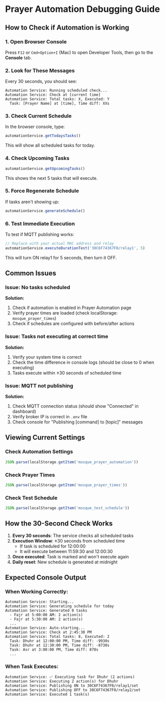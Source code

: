 # Prayer Automation Debugging Guide

## How to Check if Automation is Working

### 1. Open Browser Console
Press `F12` or `Cmd+Option+I` (Mac) to open Developer Tools, then go to the **Console** tab.

### 2. Look for These Messages

Every 30 seconds, you should see:
```
Automation Service: Running scheduled check...
Automation Service: Check at [current time]
Automation Service: Total tasks: X, Executed: Y
  Task: [Prayer Name] at [time], Time diff: XXs
```

### 3. Check Current Schedule

In the browser console, type:
```javascript
automationService.getTodaysTasks()
```

This will show all scheduled tasks for today.

### 4. Check Upcoming Tasks

```javascript
automationService.getUpcomingTasks()
```

This shows the next 5 tasks that will execute.

### 5. Force Regenerate Schedule

If tasks aren't showing up:
```javascript
automationService.generateSchedule()
```

### 6. Test Immediate Execution

To test if MQTT publishing works:
```javascript
// Replace with your actual MAC address and relay
automationService.executeDurationTest('30C6F74367F0/relay1', 5)
```

This will turn ON relay1 for 5 seconds, then turn it OFF.

## Common Issues

### Issue: No tasks scheduled
**Solution:** 
1. Check if automation is enabled in Prayer Automation page
2. Verify prayer times are loaded (check localStorage: `mosque_prayer_times`)
3. Check if schedules are configured with before/after actions

### Issue: Tasks not executing at correct time
**Solution:**
1. Verify your system time is correct
2. Check the time difference in console logs (should be close to 0 when executing)
3. Tasks execute within ±30 seconds of scheduled time

### Issue: MQTT not publishing
**Solution:**
1. Check MQTT connection status (should show "Connected" in dashboard)
2. Verify broker IP is correct in `.env` file
3. Check console for "Publishing [command] to [topic]" messages

## Viewing Current Settings

### Check Automation Settings
```javascript
JSON.parse(localStorage.getItem('mosque_prayer_automation'))
```

### Check Prayer Times
```javascript
JSON.parse(localStorage.getItem('mosque_prayer_times'))
```

### Check Test Schedule
```javascript
JSON.parse(localStorage.getItem('mosque_test_schedule'))
```

## How the 30-Second Check Works

1. **Every 30 seconds**: The service checks all scheduled tasks
2. **Execution Window**: ±30 seconds from scheduled time
   - If task is scheduled for 12:00:00
   - It will execute between 11:59:30 and 12:00:30
3. **Once executed**: Task is marked and won't execute again
4. **Daily reset**: New schedule is generated at midnight

## Expected Console Output

### When Working Correctly:
```
Automation Service: Starting...
Automation Service: Generating schedule for today
Automation Service: Generated 8 tasks
  - Fajr at 5:00:00 AM: 2 action(s)
  - Fajr at 5:30:00 AM: 2 action(s)
  ...
Automation Service: Auto-starting...
Automation Service: Check at 2:45:30 PM
Automation Service: Total tasks: 8, Executed: 2
  Task: Dhuhr at 12:00:00 PM, Time diff: -9930s
  Task: Dhuhr at 12:30:00 PM, Time diff: -8730s
  Task: Asr at 3:00:00 PM, Time diff: 870s
  ...
```

### When Task Executes:
```
Automation Service: ✅ Executing task for Dhuhr (2 actions)
Automation Service: Executing 2 action(s) for Dhuhr
Automation Service: Publishing ON to 30C6F74367F0/relay1/set
Automation Service: Publishing OFF to 30C6F74367F0/relay2/set
Automation Service: Executed 1 task(s)
```

